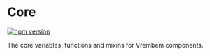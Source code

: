 # Core

[![npm version](https://img.shields.io/npm/v/%40vrembem%2Fcore.svg)](https://www.npmjs.com/package/%40vrembem%2Fcore)

The core variables, functions and mixins for Vrembem components.
